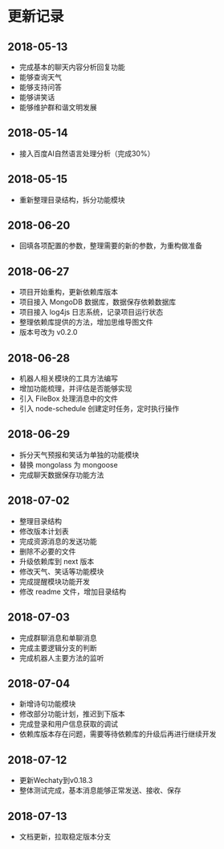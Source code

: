 # 更新记录

## 2018-05-13

- 完成基本的聊天内容分析回复功能
- 能够查询天气
- 能够支持问答
- 能够讲笑话
- 能够维护群和谐文明发展

## 2018-05-14

- 接入百度AI自然语言处理分析（完成30%）

## 2018-05-15

- 重新整理目录结构，拆分功能模块

## 2018-06-20

- 回填各项配置的参数，整理需要的新的参数，为重构做准备

## 2018-06-27

- 项目开始重构，更新依赖库版本
- 项目接入 MongoDB 数据库，数据保存依赖数据库
- 项目接入 log4js 日志系统，记录项目运行状态
- 整理依赖库提供的方法，增加思维导图文件
- 版本号改为 v0.2.0

## 2018-06-28

- 机器人相关模块的工具方法编写
- 增加功能梳理，并评估是否能够实现
- 引入 FileBox 处理消息中的文件
- 引入 node-schedule 创建定时任务，定时执行操作

## 2018-06-29

- 拆分天气预报和笑话为单独的功能模块
- 替换 mongolass 为 mongoose
- 完成聊天数据保存功能方法

## 2018-07-02

- 整理目录结构
- 修改版本计划表
- 完成资源消息的发送功能
- 删除不必要的文件
- 升级依赖库到 next 版本
- 修改天气、笑话等功能模块
- 完成提醒模块功能开发
- 修改 readme 文件，增加目录结构

## 2018-07-03

- 完成群聊消息和单聊消息
- 完成主要逻辑分支的判断
- 完成机器人主要方法的监听


## 2018-07-04

- 新增诗句功能模块
- 修改部分功能计划，推迟到下版本
- 完成登录和用户信息获取的调试
- 依赖库版本存在问题，需要等待依赖库的升级后再进行继续开发

## 2018-07-12

- 更新Wechaty到v0.18.3
- 整体测试完成，基本消息能够正常发送、接收、保存

## 2018-07-13

- 文档更新，拉取稳定版本分支